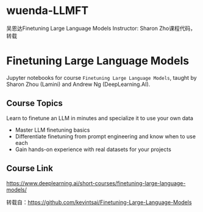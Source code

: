 # wuenda-LLMFT
吴恩达Finetuning Large Language Models Instructor: Sharon Zho课程代码，转载

# Finetuning Large Language Models

Jupyter notebooks for course `Finetuning Large Language Models`, taught by Sharon Zhou (Lamini) and Andrew Ng (DeepLearning.AI).

## Course Topics

Learn to finetune an LLM in minutes and specialize it to use your own data

- Master LLM finetuning basics
- Differentiate finetuning from prompt engineering and know when to use each
- Gain hands-on experience with real datasets for your projects

## Course Link

https://www.deeplearning.ai/short-courses/finetuning-large-language-models/

转载自：https://github.com/kevintsai/Finetuning-Large-Language-Models

